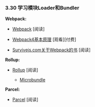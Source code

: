### 3.30 学习模块Loader和Bundler

**Webpack:**

- [Webpack](https://webpack.js.org/guides/getting-started/) [阅读]

- [Webpack4基本原理](https://frontendmasters.com/courses/webpack-fundamentals/) [观看][付费]

- [Survivejs.com关于Webpack的书](https://survivejs.com/webpack/introduction/) [阅读]

**Rollup:**

- [Rollup](http://rollupjs.org/guide/) [阅读]

  - [Microbundle](https://github.com/developit/microbundle)

**Parcel:**

- [Parcel](https://parceljs.org/getting_started.html) [阅读]

